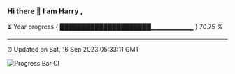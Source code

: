 ### Hi there 👋 I am Harry , 

⏳ Year progress { █████████████████████▁▁▁▁▁▁▁▁▁ } 70.75 %

---

⏰ Updated on Sat, 16 Sep 2023 05:33:11 GMT

![Progress Bar CI](https://github.com/duykhang68/duykhang68/workflows/Progress%20Bar%20CI/badge.svg)
